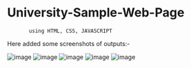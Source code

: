 # University-Sample-Web-Page 
           using HTML, CSS, JAVASCRIPT

Here added some screenshots of outputs:-

![image](https://github.com/s92065062/University-Sample-Web-Page/assets/90918975/6652ad55-953d-410c-9cc1-049a1f149a53)
![image](https://github.com/s92065062/University-Sample-Web-Page/assets/90918975/a4e06c6e-d0e0-49df-ab77-8cbfbedb42fc)
![image](https://github.com/s92065062/University-Sample-Web-Page/assets/90918975/53d79ded-a29f-4735-89f1-196a7238c50a)
![image](https://github.com/s92065062/University-Sample-Web-Page/assets/90918975/5d4fd841-3ca1-4794-8efa-5bd8f54a9f47)
![image](https://github.com/s92065062/University-Sample-Web-Page/assets/90918975/f94cb8d9-c9e8-4857-8ccf-acee5a51cfd2)





